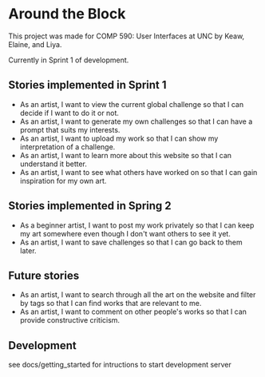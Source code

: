 # Around the Block
This project was made for COMP 590: User Interfaces at UNC by Keaw, Elaine, and Liya.

Currently in Sprint 1 of development.

## Stories implemented in Sprint 1

- As an artist, I want to view the current global challenge so that I can decide if I want to do it or not.
- As an artist, I want to generate my own challenges so that I can have a prompt that suits my interests.
- As an artist, I want to upload my work so that I can show my interpretation of a challenge.
- As an artist, I want to learn more about this website so that I can understand it better.
- As an artist, I want to see what others have worked on so that I can gain inspiration for my own art.

## Stories implemented in Spring 2
- As a beginner artist, I want to post my work privately so that I can keep my art somewhere even though I don't want others to see it yet.
- As an artist, I want to save challenges so that I can go back to them later.

## Future stories
- As an artist, I want to search through all the art on the website and filter by tags so that I can find works that are relevant to me.
- As an artist, I want to comment on other people's works so that I can provide constructive criticism.

## Development
see docs/getting_started for intructions to start development server
